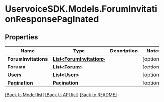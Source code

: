# UservoiceSDK.Models.ForumInvitationResponsePaginated
## Properties

Name | Type | Description | Notes
------------ | ------------- | ------------- | -------------
**ForumInvitations** | [**List&lt;ForumInvitation&gt;**](ForumInvitation.md) |  | [optional] 
**Forums** | [**List&lt;Forum&gt;**](Forum.md) |  | [optional] 
**Users** | [**List&lt;User&gt;**](User.md) |  | [optional] 
**Pagination** | [**Pagination**](Pagination.md) |  | [optional] 

[[Back to Model list]](../README.md#documentation-for-models) [[Back to API list]](../README.md#documentation-for-api-endpoints) [[Back to README]](../README.md)

